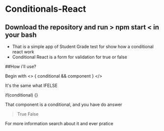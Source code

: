 # Conditionals-React


## Download the repository and run > npm start < in your bash

- That is  a simple app of Student Grade test for show how a conditional react work
- Conditional React is a form for validation for true or false

##How i'll use?

Begin with 
<>
{
conditional &&
component
}
</>

It's the same what IFELSE

if(conditional) {}

That component is a conditional, and you have do answer

> True
> False

For more information search about it and ever pratice
